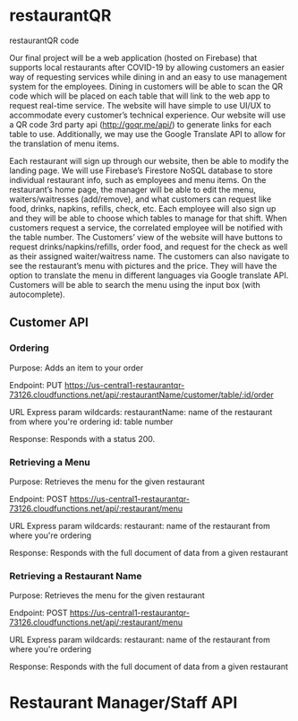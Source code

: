# restaurantQR

restaurantQR code

Our final project will be a web application (hosted on Firebase) that supports local restaurants after COVID-19 by allowing customers an easier way of requesting services while dining in and an easy to use management system for the employees. Dining in customers will be able to scan the QR code which will be placed on each table that will link to the web app to request real-time service. The website will have simple to use UI/UX to accommodate every customer’s technical experience. Our website will use a QR code 3rd party api (http://goqr.me/api/) to generate links for each table to use. Additionally, we may use the Google Translate API to allow for the translation of menu items.

Each restaurant will sign up through our website, then be able to modify the landing page. We will use Firebase’s Firestore NoSQL database to store individual restaurant info, such as employees and menu items. On the restaurant’s home page, the manager will be able to edit the menu, waiters/waitresses (add/remove), and what customers can request like food, drinks, napkins, refills, check, etc. Each employee will also sign up and they will be able to choose which tables to manage for that shift. When customers request a service, the correlated employee will be notified with the table number.
The Customers’ view of the website will have buttons to request drinks/napkins/refills, order food, and request for the check as well as their assigned waiter/waitress name. The customers can also navigate to see the restaurant’s menu with pictures and the price. They will have the option to translate the menu in different languages via Google translate API. Customers will be able to search the menu using the input box (with autocomplete).

## Customer API

### Ordering

Purpose: Adds an item to your order

Endpoint: PUT https://us-central1-restaurantqr-73126.cloudfunctions.net/api/:restaurantName/customer/table/:id/order

URL Express param wildcards:
restaurantName: name of the restaurant from where you're ordering
id: table number

Response: Responds with a status 200.

### Retrieving a Menu

Purpose: Retrieves the menu for the given restaurant

Endpoint: POST https://us-central1-restaurantqr-73126.cloudfunctions.net/api/:restaurant/menu

URL Express param wildcards:
restaurant: name of the restaurant from where you're ordering

Response: Responds with the full document of data from a given restaurant

### Retrieving a Restaurant Name

Purpose: Retrieves the menu for the given restaurant

Endpoint: POST https://us-central1-restaurantqr-73126.cloudfunctions.net/api/:restaurant/menu

URL Express param wildcards:
restaurant: name of the restaurant from where you're ordering

Response: Responds with the full document of data from a given restaurant

# Restaurant Manager/Staff API
